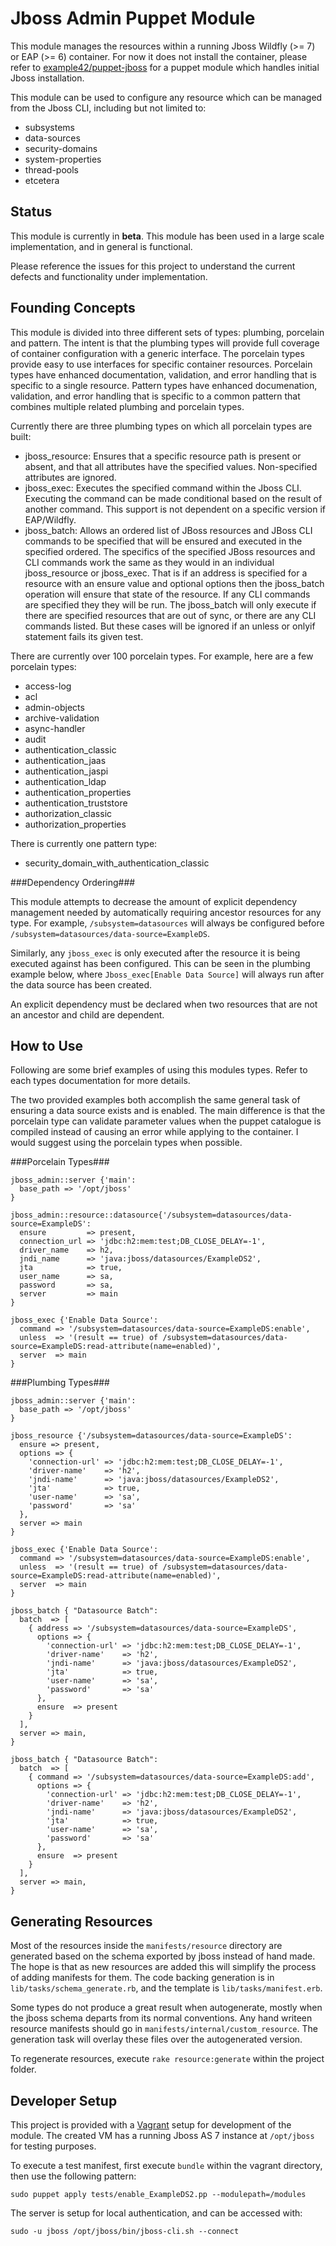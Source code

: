 Jboss Admin Puppet Module
=========================

This module manages the resources within a running Jboss Wildfly (>= 7) or EAP 
(>= 6) container. For now it does not install the container, please refer to 
[example42/puppet-jboss](https://github.com/example42/puppet-jboss) for a
puppet module which handles initial Jboss installation.

This module can be used to configure any resource which can be managed from the
Jboss CLI, including but not limited to:

* subsystems
* data-sources
* security-domains
* system-properties
* thread-pools
* etcetera

Status
------

This module is currently in **beta**. This module has been used in a large
scale implementation, and in general is functional.

Please reference the issues for this project to understand the current defects
and functionality under implementation.

Founding Concepts
-----------------

This module is divided into three different sets of types: plumbing, porcelain and 
pattern. The intent is that the plumbing types will provide full coverage of
container configuration with a generic interface. The porcelain types
provide easy to use interfaces for specific container resources. Porcelain
types have enhanced documentation, validation, and error handling that is
specific to a single resource. Pattern types have enhanced documenation,
validation, and error handling that is specific to a common pattern that combines
multiple related plumbing and porcelain types.

Currently there are three plumbing types on which all porcelain types are built:

* jboss_resource: Ensures that a specific resource path is present or absent, and that all 
  attributes have the specified values. Non-specified attributes are ignored.
* jboss_exec: Executes the specified command within the Jboss CLI. Executing the command
  can be made conditional based on the result of another command. This support
  is not dependent on a specific version if EAP/Wildfly.
* jboss_batch: Allows an ordered list of JBoss resources and JBoss CLI commands to be specified
  that will be ensured and executed in the specified ordered. The specifics of the specified
  JBoss resources and CLI commands work the same as they would in an individual jboss_resource
  or jboss_exec. That is if an address is specified for a resource with an ensure value and optional
  options then the jboss_batch operation will ensure that state of the resource. If any CLI commands
 are specified they they will be run. The jboss_batch will only execute if there are specified resources
 that are out of sync, or there are any CLI commands listed. But these cases will be ignored if an
 unless or onlyif statement fails its given test.

There are currently over 100 porcelain types. For example, here are a few
porcelain types:

* access-log
* acl
* admin-objects
* archive-validation
* async-handler
* audit
* authentication_classic
* authentication_jaas
* authentication_jaspi
* authentication_ldap
* authentication_properties
* authentication_truststore
* authorization_classic
* authorization_properties 

There is currently one pattern type:

* security_domain_with_authentication_classic

###Dependency Ordering###

This module attempts to decrease the amount of explicit dependency management
needed by automatically requiring ancestor resources for any type. For example,
`/subsystem=datasources` will always be configured before 
`/subsystem=datasources/data-source=ExampleDS`. 

Similarly, any `jboss_exec` is
only executed after the resource it is being executed against has been 
configured. This can be seen in the plumbing example below, where 
`Jboss_exec[Enable Data Source]` will always run after the data source has been
created.

An explicit dependency must be declared when two resources that are not an
ancestor and child are dependent.

How to Use
----------

Following are some brief examples of using this modules types. Refer to each
types documentation for more details.

The two provided examples both accomplish the same general task of ensuring a
data source exists and is enabled. The main difference is that the porcelain 
type can validate parameter values when the puppet catalogue is compiled 
instead of causing an error while applying to the container. I would suggest 
using the porcelain types when possible.

###Porcelain Types###

```Puppet
jboss_admin::server {'main':
  base_path => '/opt/jboss'
}

jboss_admin::resource::datasource{'/subsystem=datasources/data-source=ExampleDS':
  ensure         => present,
  connection_url => 'jdbc:h2:mem:test;DB_CLOSE_DELAY=-1',
  driver_name    => h2,
  jndi_name      => 'java:jboss/datasources/ExampleDS2',
  jta            => true,
  user_name      => sa,
  password       => sa,
  server         => main
}

jboss_exec {'Enable Data Source':
  command => '/subsystem=datasources/data-source=ExampleDS:enable',
  unless  => '(result == true) of /subsystem=datasources/data-source=ExampleDS:read-attribute(name=enabled)',
  server  => main
}
```

###Plumbing Types###

```Puppet
jboss_admin::server {'main':
  base_path => '/opt/jboss'
}

jboss_resource {'/subsystem=datasources/data-source=ExampleDS':
  ensure => present,
  options => {
    'connection-url' => 'jdbc:h2:mem:test;DB_CLOSE_DELAY=-1',
    'driver-name'    => 'h2',
    'jndi-name'      => 'java:jboss/datasources/ExampleDS2',
    'jta'            => true,
    'user-name'      => 'sa',
    'password'       => 'sa'
  },
  server => main
}

jboss_exec {'Enable Data Source':
  command => '/subsystem=datasources/data-source=ExampleDS:enable',
  unless  => '(result == true) of /subsystem=datasources/data-source=ExampleDS:read-attribute(name=enabled)',
  server  => main
}

jboss_batch { "Datasource Batch":
  batch  => [
    { address => '/subsystem=datasources/data-source=ExampleDS',
      options => {
        'connection-url' => 'jdbc:h2:mem:test;DB_CLOSE_DELAY=-1',
        'driver-name'    => 'h2',
        'jndi-name'      => 'java:jboss/datasources/ExampleDS2',
        'jta'            => true,
        'user-name'      => 'sa',
        'password'       => 'sa'
      },  
      ensure  => present
    }   
  ],  
  server => main,
}

jboss_batch { "Datasource Batch":
  batch  => [
    { command => '/subsystem=datasources/data-source=ExampleDS:add',
      options => {
        'connection-url' => 'jdbc:h2:mem:test;DB_CLOSE_DELAY=-1',
        'driver-name'    => 'h2',
        'jndi-name'      => 'java:jboss/datasources/ExampleDS2',
        'jta'            => true,
        'user-name'      => 'sa',
        'password'       => 'sa'
      },  
      ensure  => present
    }   
  ],  
  server => main,
}
```

Generating Resources
--------------------

Most of the resources inside the `manifests/resource` directory are generated
based on the schema exported by jboss instead of hand made. The hope is that as
new resources are added this will simplify the process of adding manifests for 
them. The code backing generation is in `lib/tasks/schema_generate.rb`, and the
template is `lib/tasks/manifest.erb`.

Some types do not produce a great result when autogenerate, mostly when the 
jboss schema departs from its normal conventions. Any hand writeen resource
manifests should go in `manifests/internal/custom_resource`. The generation
task will overlay these files over the autogenerated version.

To regenerate resources, execute `rake resource:generate` within the project 
folder.


Developer Setup
---------------

This project is provided with a [Vagrant](www.vagrantup.com) setup for 
development of the module. The created VM has a running Jboss AS 7 instance
at `/opt/jboss` for testing purposes.

To execute a test manifest, first execute `bundle` within the vagrant 
directory, then use the following pattern:

    sudo puppet apply tests/enable_ExampleDS2.pp --modulepath=/modules
    
The server is setup for local authentication, and can be accessed with:

    sudo -u jboss /opt/jboss/bin/jboss-cli.sh --connect
